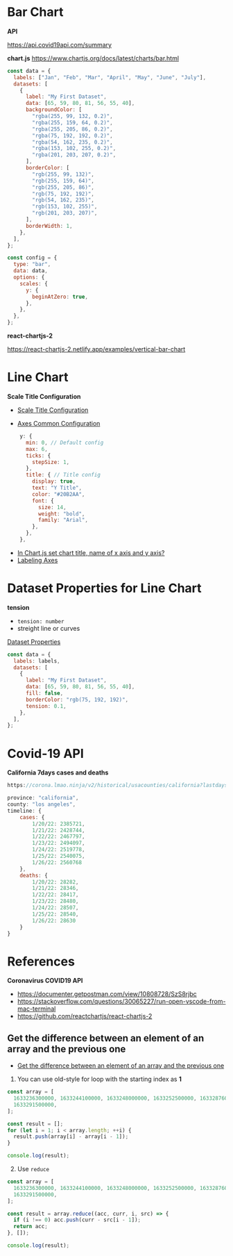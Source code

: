 # Bar Chart

**API**

https://api.covid19api.com/summary

**chart.js**
https://www.chartjs.org/docs/latest/charts/bar.html

```js
const data = {
  labels: ["Jan", "Feb", "Mar", "April", "May", "June", "July"],
  datasets: [
    {
      label: "My First Dataset",
      data: [65, 59, 80, 81, 56, 55, 40],
      backgroundColor: [
        "rgba(255, 99, 132, 0.2)",
        "rgba(255, 159, 64, 0.2)",
        "rgba(255, 205, 86, 0.2)",
        "rgba(75, 192, 192, 0.2)",
        "rgba(54, 162, 235, 0.2)",
        "rgba(153, 102, 255, 0.2)",
        "rgba(201, 203, 207, 0.2)",
      ],
      borderColor: [
        "rgb(255, 99, 132)",
        "rgb(255, 159, 64)",
        "rgb(255, 205, 86)",
        "rgb(75, 192, 192)",
        "rgb(54, 162, 235)",
        "rgb(153, 102, 255)",
        "rgb(201, 203, 207)",
      ],
      borderWidth: 1,
    },
  ],
};
```

```js
const config = {
  type: "bar",
  data: data,
  options: {
    scales: {
      y: {
        beginAtZero: true,
      },
    },
  },
};
```

**react-chartjs-2**

https://react-chartjs-2.netlify.app/examples/vertical-bar-chart

# Line Chart

**Scale Title Configuration**

- [Scale Title Configuration](https://www.chartjs.org/docs/3.7.0/axes/labelling.html#scale-title-configuration)

- [Axes Common Configuration](https://www.chartjs.org/docs/3.7.0/axes/#common-configuration)

```js
    y: {
      min: 0, // Default config
      max: 6,
      ticks: {
        stepSize: 1,
      },
      title: { // Title config
        display: true,
        text: "Y Title",
        color: "#20B2AA",
        font: {
          size: 14,
          weight: "bold",
          family: "Arial",
        },
      },
    },
```

- [In Chart.js set chart title, name of x axis and y axis?](https://stackoverflow.com/questions/27910719/in-chart-js-set-chart-title-name-of-x-axis-and-y-axis)
- [Labeling Axes](https://www.chartjs.org/docs/3.7.0/axes/labelling.html)

# Dataset Properties for Line Chart

**tension**

- `tension: number`
- streight line or curves

[Dataset Properties](https://www.chartjs.org/docs/latest/charts/line.html#dataset-properties)

```js
const data = {
  labels: labels,
  datasets: [
    {
      label: "My First Dataset",
      data: [65, 59, 80, 81, 56, 55, 40],
      fill: false,
      borderColor: "rgb(75, 192, 192)",
      tension: 0.1,
    },
  ],
};
```

# Covid-19 API

**California 7days cases and deaths**

```js
https://corona.lmao.ninja/v2/historical/usacounties/california?lastdays=7
```

```js
province: "california",
county: "los angeles",
timeline: {
	cases: {
		1/20/22: 2385721,
		1/21/22: 2428744,
		1/22/22: 2467797,
		1/23/22: 2494097,
		1/24/22: 2519778,
		1/25/22: 2540075,
		1/26/22: 2560768
	},
	deaths: {
		1/20/22: 28282,
		1/21/22: 28346,
		1/22/22: 28417,
		1/23/22: 28480,
		1/24/22: 28507,
		1/25/22: 28540,
		1/26/22: 28630
	}
}
```

# References

**Coronavirus COVID19 API**

- https://documenter.getpostman.com/view/10808728/SzS8rjbc
- https://stackoverflow.com/questions/30065227/run-open-vscode-from-mac-terminal
- https://github.com/reactchartjs/react-chartjs-2

## Get the difference between an element of an array and the previous one

- [Get the difference between an element of an array and the previous one](https://stackoverflow.com/questions/69339403/javascript-get-the-difference-between-an-element-of-an-array-and-the-previous-on?noredirect=1&lq=1)

1.  You can use old-style for loop with the starting index as **1**

```js
const array = [
  1633236300000, 1633244100000, 1633248000000, 1633252500000, 1633287600000,
  1633291500000,
];

const result = [];
for (let i = 1; i < array.length; ++i) {
  result.push(array[i] - array[i - 1]);
}

console.log(result);
```

2. Use `reduce`

```js
const array = [
  1633236300000, 1633244100000, 1633248000000, 1633252500000, 1633287600000,
  1633291500000,
];

const result = array.reduce((acc, curr, i, src) => {
  if (i !== 0) acc.push(curr - src[i - 1]);
  return acc;
}, []);

console.log(result);
```
